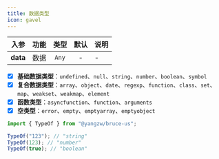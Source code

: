 ```yaml
---
title: 数据类型
icon: gavel
---
```


入参|功能|类型|默认|说明
:-:|:-:|:-:|:-:|-
**data**|数据|`Any`|-|-

- [x] **基础数据类型**：`undefined`、`null`、`string`、`number`、`boolean`、`symbol`
- [x] **复合数据类型**：`array`、`object`、`date`、`regexp`、`function`、`class`、`set`、`map`、`weakset`、`weakmap`、`element`
- [x] **函数类型**：`asyncfunction`、`function`、`arguments`
- [x] **空类型**：`error`、`empty`、`emptyarray`、`emptyobject`

```js
import { TypeOf } from "@yangzw/bruce-us";

TypeOf("123"); // "string"
TypeOf(123); // "number"
TypeOf(true); // "boolean"
```